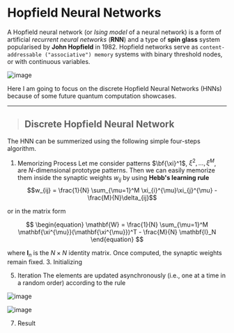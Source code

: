 # Hopfield Neural Networks
A Hopfield neural network (or *Ising model* of a neural network) is a form of artificial *recurrent neural networks* (__RNN__) and a type of **spin glass** system popularised by **John Hopfield** in 1982. Hopfield networks serve as `content-addressable ("associative") memory` systems with binary threshold nodes, or with continuous variables.

![image](https://user-images.githubusercontent.com/58440271/210186665-f1b38c39-d142-4964-9788-5bb375abf561.png)


Here I am going to focus on the discrete Hopfield Neural Networks (HNNs) because of some future quantum computation showcases.
***
> ## Discrete Hopfield Neural Network
The HNN can be summerized using the following simple four-steps algorithm.

1. Memorizing Process
Let me consider patterns $\bf{\xi}^1$, $\xi^2, \ldots, \xi^M$, are $N$-dimensional prototype patterns. Then we can easily memorize them inside the synaptic weights ${w_{ij}}$ by using **Hebb's learning rule**
$$w_{ij} = \frac{1}{N} \sum_{\mu=1}^M \xi_{i}^{\mu}\xi_{j}^{\mu} - \frac{M}{N}\delta_{ij}$$

or in the matrix form

$$
\begin{equation}
\mathbf{W} = \frac{1}{N} \sum_{\mu=1}^M \mathbf{\xi^{\mu}}(\mathbf{\xi^{\mu}})^T - \frac{M}{N} \mathbf{I}_N 
\end{equation}
$$

where $\textbf{I}_n$ is the $N\times N$ identity matrix. Once computed, the synaptic weights remain fixed.
3. Initializing



5. Iteration
The elements are updated asynchronously (i.e., one at a time in a random order) according to the rule

![image](https://user-images.githubusercontent.com/58440271/210186636-d2c99574-09ec-4a41-a1f2-8420ee5b00de.png)


![image](https://user-images.githubusercontent.com/58440271/210186627-d16ce316-a309-450c-b96b-ac230b400268.png)


7. Result

